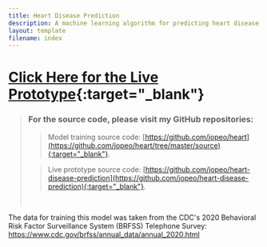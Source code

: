 ```yaml
---
title: Heart Disease Prediction
description: A machine learning algorithm for predicting heart disease
layout: template
filename: index
---
```


# [Click Here for the Live Prototype](http://www.heartdiseasepredictor.com){:target="_blank"}

>### For the source code, please visit my GitHub repositories:
>> Model training source code: [https://github.com/jopeo/heart](https://github.com/jopeo/heart/tree/master/source){:target="_blank"}.
> 
>> Live prototype source code: [https://github.com/jopeo/heart-disease-prediction](https://github.com/jopeo/heart-disease-prediction){:target="_blank"}.
>
> <br>

The data for training this model was taken from the CDC's 2020 Behavioral Risk Factor 
Surveillance System (BRFSS) Telephone Survey: <https://www.cdc.gov/brfss/annual_data/annual_2020.html>
